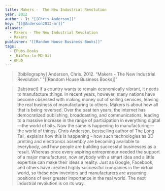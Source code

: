 ```yaml
---
title: Makers -  The New Industrial Revolution
year: 2012
author - 1: "[[Chris Anderson]]"
key: "[[@Anderson2012-mr]]"
aliases:
  - Makers - The New Industrial Revolution
  - Makers
publisher: "[[Random House Business Books]]"
tags:
  - EPubs-Books
  - _BibTex-to-MD-Git
  - ePub
---
```


> [!bibliography]
> Anderson, Chris. 2012. “Makers -  The New Industrial Revolution.” "[[Random House Business Books]]"

> [!abstract]
> If a country wants to remain economically vibrant, it needs to manufacture things. In recent years, however, many nations have become obsessed with making money out of selling services, leaving the real business of manufacturing to others. Makers is about how all that is being reversed. Over the past ten years, the internet has democratized publishing, broadcasting, and communications, leading to a massive increase in the range of participation in everything digital—the world of bits. Now the same is happening to manufacturing—the world of things. Chris Anderson, bestselling author of The Long Tail, explains how this is happening -  how such technologies as 3D printing and electronics assembly are becoming available to everybody, and how people are building successful businesses as a result. Whereas once every aspiring entrepreneur needed the support of a major manufacturer, now anybody with a smart idea and a little expertise can make their ideas a reality. Just as Google, Facebook, and others have created highly successful companies in the virtual world, so these new inventors and manufacturers are assuming positions of ever greater importance in the real world. The next industrial revolution is on its way.